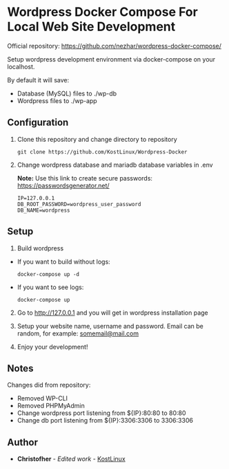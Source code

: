 # Wordpress Docker Compose For Local Web Site Development

Official repository: https://github.com/nezhar/wordpress-docker-compose/

Setup wordpress development environment via docker-compose on your localhost.

By default it will save:
- Database (MySQL) files to ./wp-db 
- Wordpress files to ./wp-app

## Configuration

1. Clone this repository and change directory to repository

	```
	git clone https://github.com/KostLinux/Wordpress-Docker
	```

2. Change wordpress database and mariadb database variables in .env

	**Note:** Use this link to create secure passwords: https://passwordsgenerator.net/

	```
	IP=127.0.0.1
	DB_ROOT_PASSWORD=wordpress_user_password
	DB_NAME=wordpress

	```

## Setup

1. Build wordpress

- If you want to build without logs:

	`docker-compose up -d`

- If you want to see logs:

	`docker-compose up`

2. Go to http://127.0.0.1 and you will get in wordpress installation page

3. Setup your website name, username and password. Email can be random, for example: somemail@mail.com

4. Enjoy your development!

## Notes

Changes did from repository:

- Removed WP-CLI
- Removed PHPMyAdmin
- Change wordpress port listening from ${IP}:80:80 to 80:80
- Change db port listening from ${IP}:3306:3306 to 3306:3306

## Author
* **Christofher** - *Edited work* - [KostLinux](https://github.com/KostLinux)
